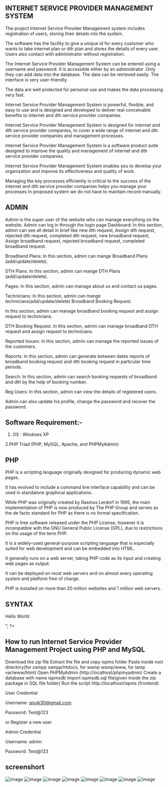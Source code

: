    ## INTERNET SERVICE PROVIDER MANAGEMENT SYSTEM
   
The project Internet Service Provider Management system includes registration of 
users, storing their details into the system.

The software has the facility to give a unique id for every customer who wants to take internet plan or dth plan and stores 
the details of every user. Users also contact with administrator without registration. 

The Internet Service Provider Management System can be entered using a username 
and password.
It is accessible either by an administrator .Only they can add data into 
the database.
The data can be retrieved easily. The interface is very user-friendly.

The data are well protected for personal use and makes the data processing very 
fast.

Internet Service Provider Management System is powerful, flexible, and easy to use 
and is designed and developed to deliver real conceivable benefits to internet and 
dth service provider companies. 

Internet Service Provider Management System is designed for internet and dth 
service provider companies, to cover a wide range of internet and dth service 
provider companies and management processes. 

Internet Service Provider Management System is a software product suite designed to improve the quality and 
management of internet and dth service provider companies.

Internet Service Provider Management System enables you to develop your organization and improve 
its effectiveness and quality of work.

Managing the key processes efficiently is critical 
to the success of the internet and dth service provider companies helps you manage 
your processes 
In proposed system we do not have to maintain record manually.

## ADMIN 
 
 Admin is the super user of the website who can manage everything on the 
website. 
Admin can log in through the login page 
 Dashboard: In this section, admin can see all detail in brief like new dth 
request, Assign dth request, rejected dth request, completed dth request, new 
broadband request, Assign broadband request, rejected broadband request, 
completed broadband request. 

 Broadband Plans: In this section, admin can mange Broadband Plans 
(add/update/delete). 

 DTH Plans: In this section, admin can mange DTH Plans (add/update/delete). 
 
 Pages: In this section, admin can manage about us and contact us pages. 
 
 Technicians: In this section, admin can mange technicians(add/update/delete) 
 Broadband Booking Request. 
 
 In this section, admin can manage broadband 
booking request and assign request to technicians.

 DTH Booking Request. In this section, admin can manage broadband DTH 
request and assign request to technicians. 

 Reported Issues: In this section, admin can manage the reported issues of the 
customers. 

 Reports: In this section, admin can generate between dates reports of 
broadband booking request and dth booking request in particular time 
periods. 

 Search: In this section, admin can search booking requests of broadband and 
dth by the help of booking number. 

 Reg Users: In this section, admin can view the details of registered users. 

 Admin can also update his profile, change the password and recover the 
password.  

## Software Requirement:- 
 
1. OS : Windows XP 
 
 
2.PHP Triad (PHP, MySQL, Apache, and PHPMyAdmin)

## PHP
		
PHP is a scripting language originally designed for producing dynamic web pages.

 It has evolved to include a command line interface capability and can be used in 
standalone graphical applications.

While PHP was originally created by Rasmus 
Lerdorf in 1995, the main implementation of PHP is now produced by The PHP Group 
and serves as the de facto standard for PHP as there is no formal specification.

PHP is free software released under the PHP License, however it is incompatible with the 
GNU General Public License (GPL), due to restrictions on the usage of the term PHP. 

It is a widely-used general-purpose scripting language that is especially suited for 
web development and can be embedded into HTML. 

It generally runs on a web server, taking PHP code as its input and creating web pages as output.

It can be deployed on most web servers and on almost every operating system and platform 
free of charge. 

PHP is installed on more than 20 million websites and 1 million web 
servers.

## SYNTAX

<html> 
 
<head> 
 
<title>PHP Test</title> 
 
</head> 
 
<body> 
 
<?php  echo  “<p>  Hello  World  </p>”;  ?> 
 
</body></html>


## How to run Internet Service Provider Management Project using PHP and MySQL

Download the zip file
Extract the file and copy ispms folder
Paste inside root directory(for xampp xampp/htdocs, for wamp wamp/www, for lamp var/www/html)
Open PHPMyAdmin (http://localhost/phpmyadmin)
Create a database with name ispmsdb
Import ispmsdb.sql file(given inside the zip package in SQL file folder)
Run the script http://localhost/ispms  (frontend)



User Credential

Username: anujk30@gmail.com

Password: Test@123

or Register a new user



Admin Credential

Username: admin

Password: Test@123


## screenshort

![image](https://github.com/sandy170303/ispms1/assets/154214673/90e0395f-0ad8-4aab-822e-b8af99c4ccbe)
![image](https://github.com/sandy170303/ispms1/assets/154214673/105c61e6-622b-4e1f-8042-d246eef6f403)
![image](https://github.com/sandy170303/ispms1/assets/154214673/c489b3a5-b0f8-42aa-863a-ff181fbe677f)
![image](https://github.com/sandy170303/ispms1/assets/154214673/2549f390-51b7-482d-be6f-4a25878301d4)
![image](https://github.com/sandy170303/ispms1/assets/154214673/93d25689-9c47-4ac6-acdc-fa2a04b70319)
![image](https://github.com/sandy170303/ispms1/assets/154214673/67d143b1-7b81-46f4-8b02-8152e6851de8)
![image](https://github.com/sandy170303/ispms1/assets/154214673/62c454bf-8957-477b-a0ce-5dd4fcb5cd82)
![image](https://github.com/sandy170303/ispms1/assets/154214673/dd4c51f6-6eb2-4277-bd5c-8f19e0f15dc2)








